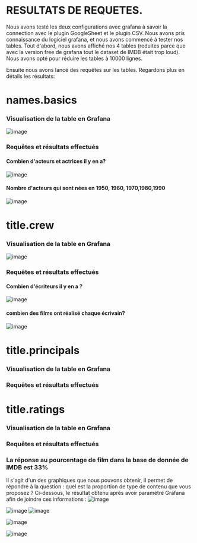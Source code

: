 # RESULTATS DE REQUETES. 
Nous avons testé les deux configurations avec grafana à savoir la connection avec le plugin GoogleSheet et le plugin CSV.
Nous avons pris connaissance du logiciel grafana, et nous avons commencé à tester nos tables.
Tout d'abord, nous avons affiché nos 4 tables (reduites parce que avec la version free de grafana tout le dataset de IMDB était trop loud). Nous avons opté pour réduire les tables à 10000 lignes.

Ensuite nous avons lancé des requêtes sur les tables. Regardons plus en détails les résultats:
# names.basics
### Visualisation de la table en Grafana
![image](https://user-images.githubusercontent.com/71117842/147782243-d5b21b7d-e1c6-4b4b-851d-8adb5c1f34b2.png)

### Requêtes et résultats effectués

#### Combien d'acteurs et actrices il y en a?

![image](https://user-images.githubusercontent.com/71117842/147776468-673026ad-78f0-4533-b874-a866783f1bf6.png)

#### Nombre d'acteurs qui sont nées en 1950, 1960, 1970,1980,1990

![image](https://user-images.githubusercontent.com/71117842/147777284-8969c41f-4208-48ea-ba89-41c0e7e3f477.png)
# title.crew
### Visualisation de la table en Grafana
![image](https://user-images.githubusercontent.com/71117842/147785688-d061b8d2-fb4b-44c3-8afc-309753db21ab.png)

### Requêtes et résultats effectués

#### Combien d'écriteurs il y en a ?
![image](https://user-images.githubusercontent.com/71117842/147785676-1dbda04f-06da-4758-b0d8-5d5b56414bcd.png)

#### combien des films ont réalisé chaque écrivain?
![image](https://user-images.githubusercontent.com/71117842/147787100-e2e85ece-e9bb-4f50-ad88-89894380e33d.png)

# title.principals
### Visualisation de la table en Grafana
### Requêtes et résultats effectués

# title.ratings
### Visualisation de la table en Grafana
### Requêtes et résultats effectués

### La réponse au pourcentage de film dans la base de donnée de IMDB est 33% 
Il s'agit d'un des graphiques que nous pouvons obtenir, il permet de répondre à la question : quel est la proportion de type de contenu que vous proposez ? 
Ci-dessous, le résultat obtenu après avoir paramétré Grafana afin de joindre ces informations : 
![image](https://user-images.githubusercontent.com/71117842/147707405-e2949695-682f-4758-a4a5-7fc6414d3a28.png)


![image](https://user-images.githubusercontent.com/71117842/147770387-f4bc69c3-3b9f-49e4-b947-4afb2503523f.png)
![image](https://user-images.githubusercontent.com/71117842/147771603-96f8b0bb-007f-4710-8463-bbb956e8a3d3.png)

![image](https://user-images.githubusercontent.com/71117842/147778148-34bafaf2-5c76-49e1-93f9-6adab6053701.png)

![image](https://user-images.githubusercontent.com/71117842/147778540-d164a5c4-b5dc-4a30-a673-3eac68c5158a.png)

